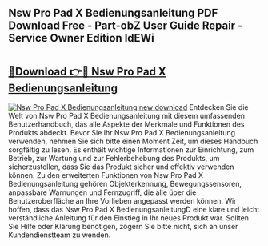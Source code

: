 ## Nsw Pro Pad X Bedienungsanleitung PDF Download Free - Part-obZ User Guide Repair - Service Owner Edition ldEWi

# <h2><a href="http://df230no.blite.top/?on=Nsw+Pro+Pad+X+Bedienungsanleitung">🔗Download 👉🔴 Nsw Pro Pad X Bedienungsanleitung</a></h2>

[![Nsw Pro Pad X Bedienungsanleitung new download](https://i.imgur.com/lujVjoI.png)](http://df230no.blite.top/?on=Nsw+Pro+Pad+X+Bedienungsanleitung)
Entdecken Sie die Welt von Nsw Pro Pad X Bedienungsanleitung mit diesem umfassenden Benutzerhandbuch, das alle Aspekte der Merkmale und Funktionen des Produkts abdeckt. Bevor Sie Ihr Nsw Pro Pad X Bedienungsanleitung verwenden, nehmen Sie sich bitte einen Moment Zeit, um dieses Handbuch sorgfältig zu lesen. Es enthält wichtige Informationen zur Einrichtung, zum Betrieb, zur Wartung und zur Fehlerbehebung des Produkts, um sicherzustellen, dass Sie das Produkt sicher und effektiv verwenden können. Zu den erweiterten Funktionen von Nsw Pro Pad X Bedienungsanleitung gehören Objekterkennung, Bewegungssensoren, anpassbare Warnungen und Fernzugriff, die alle über die Benutzeroberfläche an Ihre Vorlieben angepasst werden können. Wir hoffen, dass das Nsw Pro Pad X BedienungsanleitungD eine klare und leicht verständliche Anleitung für den Einstieg in Ihr neues Produkt war. Sollten Sie Hilfe oder Klärung benötigen, zögern Sie bitte nicht, sich an unser Kundendienstteam zu wenden.
